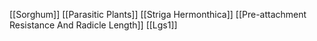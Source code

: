 [[Sorghum]]
[[Parasitic Plants]]
[[Striga Hermonthica]]
[[Pre-attachment Resistance And Radicle Length]]
[[Lgs1]]
